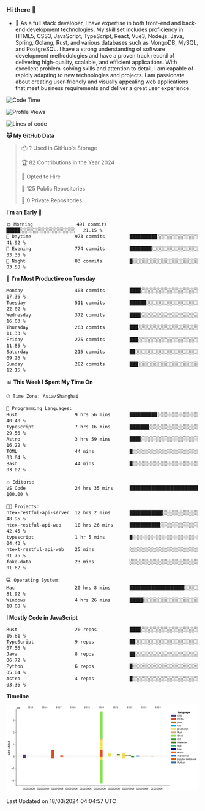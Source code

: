 ### Hi there 👋

- 🌱 As a full stack developer, I have expertise in both front-end and back-end development technologies. My skill set includes proficiency in HTML5, CSS3, JavaScript, TypeScript, React, Vue3, Node.js, Java, Spring, Golang, Rust, and various databases such as MongoDB, MySQL, and PostgreSQL. I have a strong understanding of software development methodologies and have a proven track record of delivering high-quality, scalable, and efficient applications. With excellent problem-solving skills and attention to detail, I am capable of rapidly adapting to new technologies and projects. I am passionate about creating user-friendly and visually appealing web applications that meet business requirements and deliver a great user experience.

<!--START_SECTION:waka-->
![Code Time](http://img.shields.io/badge/Code%20Time-1%2C249%20hrs%2032%20mins-blue)

![Profile Views](http://img.shields.io/badge/Profile%20Views-0-blue)

![Lines of code](https://img.shields.io/badge/From%20Hello%20World%20I%27ve%20Written-5.6%20million%20lines%20of%20code-blue)

**🐱 My GitHub Data** 

> 📦 ? Used in GitHub's Storage 
 > 
> 🏆 82 Contributions in the Year 2024
 > 
> 💼 Opted to Hire
 > 
> 📜 125 Public Repositories 
 > 
> 🔑 0 Private Repositories 
 > 
**I'm an Early 🐤** 

```text
🌞 Morning                491 commits         █████░░░░░░░░░░░░░░░░░░░░   21.15 % 
🌆 Daytime                973 commits         ██████████░░░░░░░░░░░░░░░   41.92 % 
🌃 Evening                774 commits         ████████░░░░░░░░░░░░░░░░░   33.35 % 
🌙 Night                  83 commits          █░░░░░░░░░░░░░░░░░░░░░░░░   03.58 % 
```
📅 **I'm Most Productive on Tuesday** 

```text
Monday                   403 commits         ████░░░░░░░░░░░░░░░░░░░░░   17.36 % 
Tuesday                  511 commits         ██████░░░░░░░░░░░░░░░░░░░   22.02 % 
Wednesday                372 commits         ████░░░░░░░░░░░░░░░░░░░░░   16.03 % 
Thursday                 263 commits         ███░░░░░░░░░░░░░░░░░░░░░░   11.33 % 
Friday                   275 commits         ███░░░░░░░░░░░░░░░░░░░░░░   11.85 % 
Saturday                 215 commits         ██░░░░░░░░░░░░░░░░░░░░░░░   09.26 % 
Sunday                   282 commits         ███░░░░░░░░░░░░░░░░░░░░░░   12.15 % 
```


📊 **This Week I Spent My Time On** 

```text
🕑︎ Time Zone: Asia/Shanghai

💬 Programming Languages: 
Rust                     9 hrs 56 mins       ██████████░░░░░░░░░░░░░░░   40.40 % 
TypeScript               7 hrs 16 mins       ███████░░░░░░░░░░░░░░░░░░   29.56 % 
Astro                    3 hrs 59 mins       ████░░░░░░░░░░░░░░░░░░░░░   16.22 % 
TOML                     44 mins             █░░░░░░░░░░░░░░░░░░░░░░░░   03.04 % 
Bash                     44 mins             █░░░░░░░░░░░░░░░░░░░░░░░░   03.02 % 

🔥 Editors: 
VS Code                  24 hrs 35 mins      █████████████████████████   100.00 % 

🐱‍💻 Projects: 
ntex-restful-api-server  12 hrs 2 mins       ████████████░░░░░░░░░░░░░   48.95 % 
ntex-restful-api-web     10 hrs 26 mins      ███████████░░░░░░░░░░░░░░   42.45 % 
typescript               1 hr 5 mins         █░░░░░░░░░░░░░░░░░░░░░░░░   04.43 % 
ntext-restful-api-web    25 mins             ░░░░░░░░░░░░░░░░░░░░░░░░░   01.75 % 
fake-data                23 mins             ░░░░░░░░░░░░░░░░░░░░░░░░░   01.62 % 

💻 Operating System: 
Mac                      20 hrs 8 mins       ████████████████████░░░░░   81.92 % 
Windows                  4 hrs 26 mins       █████░░░░░░░░░░░░░░░░░░░░   18.08 % 
```

**I Mostly Code in JavaScript** 

```text
Rust                     20 repos            ████░░░░░░░░░░░░░░░░░░░░░   16.81 % 
TypeScript               9 repos             ██░░░░░░░░░░░░░░░░░░░░░░░   07.56 % 
Java                     8 repos             ██░░░░░░░░░░░░░░░░░░░░░░░   06.72 % 
Python                   6 repos             █░░░░░░░░░░░░░░░░░░░░░░░░   05.04 % 
Astro                    4 repos             █░░░░░░░░░░░░░░░░░░░░░░░░   03.36 % 
```



**Timeline**

![Lines of Code chart](https://raw.githubusercontent.com/elton/elton/main/assets/bar_graph.png)


 Last Updated on 18/03/2024 04:04:57 UTC
<!--END_SECTION:waka-->

<!--
**elton/elton** is a ✨ _special_ ✨ repository because its `README.md` (this file) appears on your GitHub profile.

Here are some ideas to get you started:

- 🔭 I’m currently working on ...
- 🌱 I’m currently learning ...
- 👯 I’m looking to collaborate on ...
- 🤔 I’m looking for help with ...
- 💬 Ask me about ...
- 📫 How to reach me: ...
- 😄 Pronouns: ...
- ⚡ Fun fact: ...
-->

